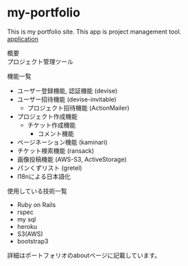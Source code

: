 # my-portfolio
This is my portfolio site. This app is project management tool.  
[application](https://secure-reef-34800.herokuapp.com/)  

概要  
プロジェクト管理ツール

機能一覧
- ユーザー登録機能, 認証機能 (devise)
- ユーザー招待機能 (devise-invitable)
  - プロジェクト招待機能 (ActionMailer)
- プロジェクト作成機能
  - チケット作成機能
    - コメント機能
- ページネーション機能 (kaminari)
- チケット検索機能 (ransack)
- 画像投稿機能 (AWS-S3, ActiveStorage)
- パンくずリスト (gretel)
- I18nによる日本語化

使用している技術一覧
- Ruby on Rails
- rspec
- my sql
- heroku
- S3(AWS)
- bootstrap3

詳細はポートフォリオのaboutページに記載しています。